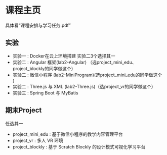 # 课程主页

具体看“课程安排与学习任务.pdf”

## 实验

- 实验一 : Docker在云上环境搭建
  实验二3个选择其一
- 实验二 : Angular 框架(lab2-Angular) （选project_mini_edu、project_blockly的同学做这个）
- 实验二 : 微信小程序 (lab2-MiniProgram)(选project_mini_edu的同学做这个 )
- 实验二 : Three.js 与 XML (lab2-Three.js)（选project_vr的同学做这个）
- 实验三 : Spring Boot 与 MyBatis


## 期末Project

任选其一

- project_mini_edu : 基于微信小程序的教学内容管理平台
- project_vr : 多人 VR 环境
- project_blockly : 基于 Scratch Blockly 的设计模式可视化学习平台




